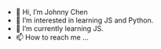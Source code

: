 - 👋 Hi, I’m Johnny Chen
- 👀 I’m interested in learning JS and Python.
- 🌱 I’m currently learning JS.
- 📫 How to reach me ...

<!---
chunan95/chunan95 is a ✨ special ✨ repository because its `README.md` (this file) appears on your GitHub profile.
You can click the Preview link to take a look at your changes.
--->
